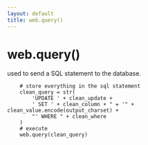 ```yaml
---
layout: default
title: web.query()
---
```


# web.query()

used to send a SQL statement to the database.


        # store everything in the sql statement
        clean_query = str(
            'UPDATE ' + clean_update + 
            ' SET ' + clean_column + " = '" + clean_value.encode(output_charset) + 
            "' WHERE " + clean_where
        )
        # execute
        web.query(clean_query)